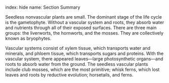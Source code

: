 index: hide
name: Section Summary

Seedless nonvascular plants are small. The dominant stage of the life cycle is the gametophyte. Without a vascular system and roots, they absorb water and nutrients through all of their exposed surfaces. There are three main groups: the liverworts, the hornworts, and the mosses. They are collectively known as bryophytes.

Vascular systems consist of xylem tissue, which transports water and minerals, and phloem tissue, which transports sugars and proteins. With the vascular system, there appeared leaves—large photosynthetic organs—and roots to absorb water from the ground. The seedless vascular plants include club mosses, which are the most primitive; whisk ferns, which lost leaves and roots by reductive evolution; horsetails, and ferns.
